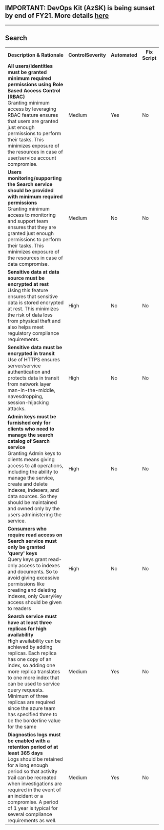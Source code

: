 ## IMPORTANT: DevOps Kit (AzSK) is being sunset by end of FY21. More details [here](/ReleaseNotes/AzSKSunsetNotice.md)
----------------------------------------------

<html>
<head>

</head><body>
<H2>Search</H2><table><tr><th>Description & Rationale</th><th>ControlSeverity</th><th>Automated</th><th>Fix Script</th></tr><tr><td><b>All users/identities must be granted minimum required permissions using Role Based Access Control (RBAC)</b><br/>Granting minimum access by leveraging RBAC feature ensures that users are granted just enough permissions to perform their tasks. This minimizes exposure of the resources in case of user/service account compromise.</td><td>Medium</td><td>Yes</td><td>No</td></tr><tr><td><b>Users monitoring/supporting the Search service should be provided with minimum required permissions</b><br/>Granting minimum access to monitoring and support team ensures that they are granted just enough permissions to perform their tasks. This minimizes exposure of the resources in case of data compromise.</td><td>Medium</td><td>No</td><td>No</td></tr><tr><td><b>Sensitive data at data source must be encrypted at rest</b><br/>Using this feature ensures that sensitive data is stored encrypted at rest. This minimizes the risk of data loss from physical theft and also helps meet regulatory compliance requirements.</td><td>High</td><td>No</td><td>No</td></tr><tr><td><b>Sensitive data must be encrypted in transit</b><br/>Use of HTTPS ensures server/service authentication and protects data in transit from network layer man-in-the-middle, eavesdropping, session-hijacking attacks.</td><td>High</td><td>No</td><td>No</td></tr><tr><td><b>Admin keys must be furnished only for clients who need to manage the search catalog of Search service</b><br/>Granting Admin keys to clients means giving access to all operations, including the ability to manage the service, create and delete indexes, indexers, and data sources. So they should be maintained and owned only by the users administering the service.</td><td>High</td><td>No</td><td>No</td></tr><tr><td><b>Consumers who require read access on Search service must only be granted 'query' keys</b><br/>Query keys grant read-only access to indexes and documents. So to avoid giving excessive permissions like creating and deleting indexes, only QueryKey access should be given to readers</td><td>High</td><td>No</td><td>No</td></tr><tr><td><b>Search service must have at least three replicas for high availability</b><br/>High availability can be achieved by adding replicas. Each replica has one copy of an index, so adding one more replica translates to one more index that can be used to service query requests. Minimum of three replicas are required since the azure team has specified three to be the borderline value for the same</td><td>Medium</td><td>Yes</td><td>No</td></tr><tr><td><b>Diagnostics logs must be enabled with a retention period of at least 365 days</b><br/>Logs should be retained for a long enough period so that activity trail can be recreated when investigations are required in the event of an incident or a compromise. A period of 1 year is typical for several compliance requirements as well.</td><td>Medium</td><td>Yes</td><td>No</td></tr></table>
<table>
</table>
</body></html>
